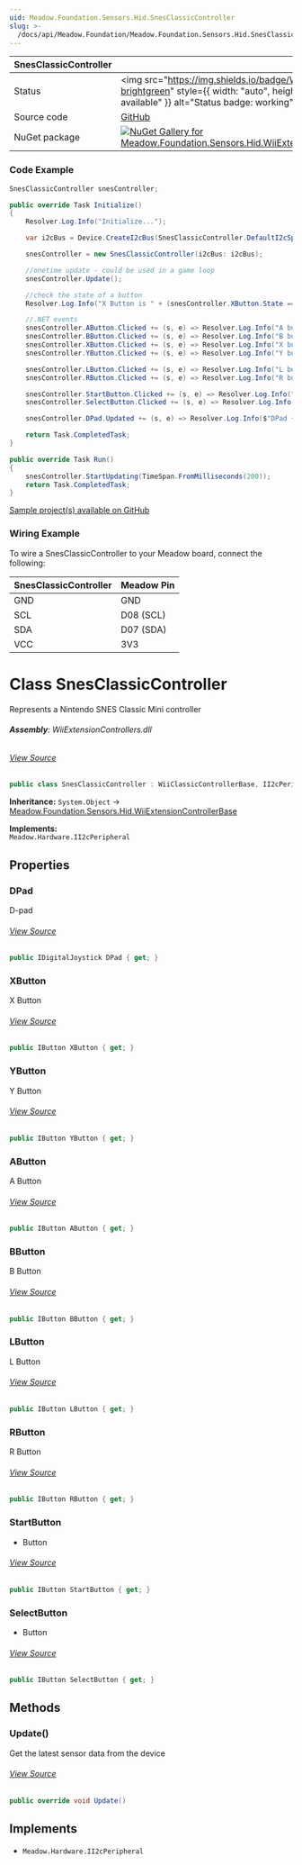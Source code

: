 ```yaml
---
uid: Meadow.Foundation.Sensors.Hid.SnesClassicController
slug: >-
  /docs/api/Meadow.Foundation/Meadow.Foundation.Sensors.Hid.SnesClassicController
---
```


| SnesClassicController | |
|--------|--------|
| Status | <img src="https://img.shields.io/badge/Working-brightgreen" style={{ width: "auto", height: "-webkit-fill-available" }} alt="Status badge: working" /> |
| Source code | [GitHub](https://github.com/WildernessLabs/Meadow.Foundation/tree/main/Source/Meadow.Foundation.Peripherals/Sensors.Hid.WiiExtensionControllers) |
| NuGet package | <a href="https://www.nuget.org/packages/Meadow.Foundation.Sensors.Hid.WiiExtensionControllers/" target="_blank"><img src="https://img.shields.io/nuget/v/Meadow.Foundation.Sensors.Hid.WiiExtensionControllers.svg?label=Meadow.Foundation.Sensors.Hid.WiiExtensionControllers" alt="NuGet Gallery for Meadow.Foundation.Sensors.Hid.WiiExtensionControllers" /></a> |

### Code Example

```csharp
SnesClassicController snesController;

public override Task Initialize()
{
    Resolver.Log.Info("Initialize...");

    var i2cBus = Device.CreateI2cBus(SnesClassicController.DefaultI2cSpeed);

    snesController = new SnesClassicController(i2cBus: i2cBus);

    //onetime update - could be used in a game loop
    snesController.Update();

    //check the state of a button
    Resolver.Log.Info("X Button is " + (snesController.XButton.State == true ? "pressed" : "not pressed"));

    //.NET events
    snesController.AButton.Clicked += (s, e) => Resolver.Log.Info("A button clicked");
    snesController.BButton.Clicked += (s, e) => Resolver.Log.Info("B button clicked");
    snesController.XButton.Clicked += (s, e) => Resolver.Log.Info("X button clicked");
    snesController.YButton.Clicked += (s, e) => Resolver.Log.Info("Y button clicked");

    snesController.LButton.Clicked += (s, e) => Resolver.Log.Info("L button clicked");
    snesController.RButton.Clicked += (s, e) => Resolver.Log.Info("R button clicked");

    snesController.StartButton.Clicked += (s, e) => Resolver.Log.Info("+ button clicked");
    snesController.SelectButton.Clicked += (s, e) => Resolver.Log.Info("- button clicked");

    snesController.DPad.Updated += (s, e) => Resolver.Log.Info($"DPad {e.New}");

    return Task.CompletedTask;
}

public override Task Run()
{
    snesController.StartUpdating(TimeSpan.FromMilliseconds(200));
    return Task.CompletedTask;
}

```

[Sample project(s) available on GitHub](https://github.com/WildernessLabs/Meadow.Foundation/tree/main/Source/Meadow.Foundation.Peripherals/Sensors.Hid.WiiExtensionControllers/Samples/SnesClassicController_Sample)

### Wiring Example

To wire a SnesClassicController to your Meadow board, connect the following:

| SnesClassicController  | Meadow Pin  |
|---------|-------------|
| GND     | GND         |
| SCL     | D08 (SCL)   |
| SDA     | D07 (SDA)   |
| VCC     | 3V3         |

# Class SnesClassicController
Represents a Nintendo SNES Classic Mini controller

###### **Assembly**: WiiExtensionControllers.dll
###### [View Source](https://github.com/WildernessLabs/Meadow.Foundation/blob/main/Source/Meadow.Foundation.Peripherals/Sensors.Hid.WiiExtensionControllers/Driver/Drivers/SnesClassicController.cs#L10)
```csharp title="Declaration"
public class SnesClassicController : WiiClassicControllerBase, II2cPeripheral
```
**Inheritance:** `System.Object` -> [Meadow.Foundation.Sensors.Hid.WiiExtensionControllerBase](../WiiClassicControllerBase)

**Implements:**  
`Meadow.Hardware.II2cPeripheral`

## Properties
### DPad
D-pad
###### [View Source](https://github.com/WildernessLabs/Meadow.Foundation/blob/main/Source/Meadow.Foundation.Peripherals/Sensors.Hid.WiiExtensionControllers/Driver/Drivers/SnesClassicController.cs#L15)
```csharp title="Declaration"
public IDigitalJoystick DPad { get; }
```
### XButton
X Button
###### [View Source](https://github.com/WildernessLabs/Meadow.Foundation/blob/main/Source/Meadow.Foundation.Peripherals/Sensors.Hid.WiiExtensionControllers/Driver/Drivers/SnesClassicController.cs#L20)
```csharp title="Declaration"
public IButton XButton { get; }
```
### YButton
Y Button
###### [View Source](https://github.com/WildernessLabs/Meadow.Foundation/blob/main/Source/Meadow.Foundation.Peripherals/Sensors.Hid.WiiExtensionControllers/Driver/Drivers/SnesClassicController.cs#L24)
```csharp title="Declaration"
public IButton YButton { get; }
```
### AButton
A Button
###### [View Source](https://github.com/WildernessLabs/Meadow.Foundation/blob/main/Source/Meadow.Foundation.Peripherals/Sensors.Hid.WiiExtensionControllers/Driver/Drivers/SnesClassicController.cs#L28)
```csharp title="Declaration"
public IButton AButton { get; }
```
### BButton
B Button
###### [View Source](https://github.com/WildernessLabs/Meadow.Foundation/blob/main/Source/Meadow.Foundation.Peripherals/Sensors.Hid.WiiExtensionControllers/Driver/Drivers/SnesClassicController.cs#L32)
```csharp title="Declaration"
public IButton BButton { get; }
```
### LButton
L Button
###### [View Source](https://github.com/WildernessLabs/Meadow.Foundation/blob/main/Source/Meadow.Foundation.Peripherals/Sensors.Hid.WiiExtensionControllers/Driver/Drivers/SnesClassicController.cs#L37)
```csharp title="Declaration"
public IButton LButton { get; }
```
### RButton
R Button
###### [View Source](https://github.com/WildernessLabs/Meadow.Foundation/blob/main/Source/Meadow.Foundation.Peripherals/Sensors.Hid.WiiExtensionControllers/Driver/Drivers/SnesClassicController.cs#L41)
```csharp title="Declaration"
public IButton RButton { get; }
```
### StartButton
+ Button
###### [View Source](https://github.com/WildernessLabs/Meadow.Foundation/blob/main/Source/Meadow.Foundation.Peripherals/Sensors.Hid.WiiExtensionControllers/Driver/Drivers/SnesClassicController.cs#L46)
```csharp title="Declaration"
public IButton StartButton { get; }
```
### SelectButton
- Button
###### [View Source](https://github.com/WildernessLabs/Meadow.Foundation/blob/main/Source/Meadow.Foundation.Peripherals/Sensors.Hid.WiiExtensionControllers/Driver/Drivers/SnesClassicController.cs#L50)
```csharp title="Declaration"
public IButton SelectButton { get; }
```
## Methods
### Update()
Get the latest sensor data from the device
###### [View Source](https://github.com/WildernessLabs/Meadow.Foundation/blob/main/Source/Meadow.Foundation.Peripherals/Sensors.Hid.WiiExtensionControllers/Driver/Drivers/SnesClassicController.cs#L63)
```csharp title="Declaration"
public override void Update()
```

## Implements

* `Meadow.Hardware.II2cPeripheral`

